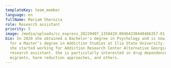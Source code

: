 ```yaml
---
templateKey: team_member
language: en
fullName: Mariam Sherozia
role: Research assistant
priority: 5
image: /media/uploads/cc_express_20220407_1358420.09464330440486357-01.jpeg
bio: In 2020 she obtained a Bachelor's degree in Psychology and is now studying
  for a Master’s degree in Addiction Studies at Ilia State University. In 2022
  she started working for Addiction Research Center Alternative Georgia as a
  research assistant. She is particularly interested in drug dependence/abuse in
  migrants, harm reduction approaches, and others.
---
```

